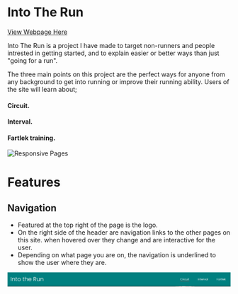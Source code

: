 # Into The Run
[View Webpage Here](https://snoad96.github.io/portfolio-project-one/)

Into The Run is a project I have made to target non-runners and people intrested in getting started, and to explain easier or better ways than just "going for a run".

The three main points on this project are the perfect ways for anyone from any background to get into running or improve their running ability. Users of the site will learn about; 
#### __Circuit.__
#### __Interval.__
#### __Fartlek training.__

![Responsive Pages](../portfolio-project-one/assets/images/project-1-screen.PNG "Multi Device Generator")

# Features

## Navigation

- Featured at the top right of the page is the logo.
- On the right side of the header are navigation links to the other pages on this site.
when hovered over they change and are interactive for the user.
- Depending on what page you are on, the navigation is underlined to show the user where they are.

![Heading](./assets/images/interactive-header.PNG "Interactive Header")
